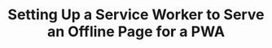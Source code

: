 ---
title: "Setting Up a Service Worker to Serve an Offline Page for a PWA"
layout: post
tags: []
featured_image:
---